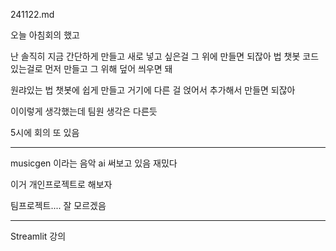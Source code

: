 241122.md


오늘 아침회의 했고

난 솔직히
지금 간단하게 만들고 새로 넣고 싶은걸 그 위에 만들면 되잖아
법 챗봇 코드 있는걸로 먼저 만들고 그 위해 덮어 씌우면 돼


원랴있는 법 챗봇에 쉽게 만들고 거기에 다른 걸 얹어서 추가해서 만들면 되잖아 

이이렇게 생각했는데 팀원 생각은 다른듯

5시에 회의 또 있음


-------
musicgen 이라는 음악 ai 써보고 있음 
재밌다

이거 개인프로젝트로 해보자


팀프로젝트....
 잘 모르겠음



 --------------

 Streamlit 강의

